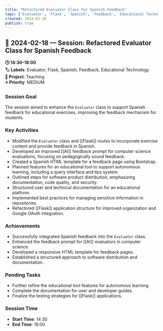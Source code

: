 ```yaml
---
title: "Refactored Evaluator Class for Spanish Feedback"
tags: ['Evaluator', 'Flask', 'Spanish', 'Feedback', 'Educational Technology']
created: 2024-02-18
publish: true
---
```


## 📅 2024-02-18 — Session: Refactored Evaluator Class for Spanish Feedback

**🕒 14:30–18:00**  
**🏷️ Labels**: Evaluator, Flask, Spanish, Feedback, Educational Technology  
**📂 Project**: Teaching  
**⭐ Priority**: MEDIUM  


### Session Goal
The session aimed to enhance the `Evaluator` class to support Spanish feedback for educational exercises, improving the feedback mechanism for students.

### Key Activities
- Modified the `Evaluator` class and [[Flask]] routes to incorporate exercise content and provide feedback in Spanish.
- Developed an improved [[AI]] feedback prompt for computer science evaluations, focusing on pedagogically sound feedback.
- Created a Spanish HTML template for a feedback page using Bootstrap.
- Planned features for an educational tool to support autonomous learning, including a query interface and tips system.
- Outlined steps for software product distribution, emphasizing documentation, code quality, and security.
- Structured user and technical documentation for an educational platform.
- Implemented best practices for managing sensitive information in repositories.
- Refactored [[Flask]] application structure for improved organization and Google OAuth integration.

### Achievements
- Successfully integrated Spanish feedback into the `Evaluator` class.
- Enhanced the feedback prompt for [[AI]] evaluators in computer science.
- Developed a responsive HTML template for feedback pages.
- Established a structured approach to software distribution and documentation.

### Pending Tasks
- Further refine the educational tool features for autonomous learning.
- Complete the documentation for user and developer guides.
- Finalize the testing strategies for [[Flask]] applications.

### Session Time
- **Start Time**: 14:30
- **End Time**: 18:00
